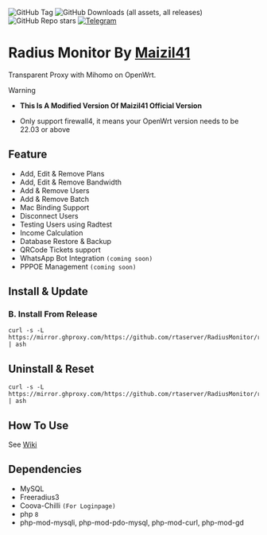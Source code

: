 ![GitHub Tag](https://img.shields.io/github/v/release/rtaserver/RadiusMonitor?style=for-the-badge&logo=github) ![GitHub Downloads (all assets, all releases)](https://img.shields.io/github/downloads/rtaserver/RadiusMonitor/total?style=for-the-badge&logo=github) ![GitHub Repo stars](https://img.shields.io/github/stars/rtaserver/RadiusMonitor?style=for-the-badge&logo=github) [![Telegram](https://img.shields.io/badge/Contact-Telegram-26A5E4?style=for-the-badge&logo=telegram)](https://t.me/RizkiKotet)

# Radius Monitor By [Maizil41](https://github.com/Maizil41/RadiusMonitor) 

Transparent Proxy with Mihomo on OpenWrt.

> [!WARNING]
>
> - **This Is A Modified Version Of Maizil41 Official Version**
>   
> - Only support firewall4, it means your OpenWrt version needs to be 22.03 or above

## Feature

- Add, Edit & Remove Plans
- Add, Edit & Remove Bandwidth
- Add & Remove Users
- Add & Remove Batch
- Mac Binding Support
- Disconnect Users
- Testing Users using Radtest
- Income Calculation
- Database Restore & Backup
- QRCode Tickets support
- WhatsApp Bot Integration `(coming soon)`
- PPPOE Management `(coming soon)`

## Install & Update

### B. Install From Release

```shell
curl -s -L https://mirror.ghproxy.com/https://github.com/rtaserver/RadiusMonitor/raw/refs/heads/ipk/install.sh | ash
```

## Uninstall & Reset

```shell
curl -s -L https://mirror.ghproxy.com/https://github.com/rtaserver/RadiusMonitor/raw/refs/heads/ipk/uninstall.sh | ash
```

## How To Use

See [Wiki](https://github.com/rtaserver/RadiusMonitor/wiki)

## Dependencies

- MySQL
- Freeradius3
- Coova-Chilli `(For Loginpage)`
- php `8`
- php-mod-mysqli, php-mod-pdo-mysql, php-mod-curl, php-mod-gd
